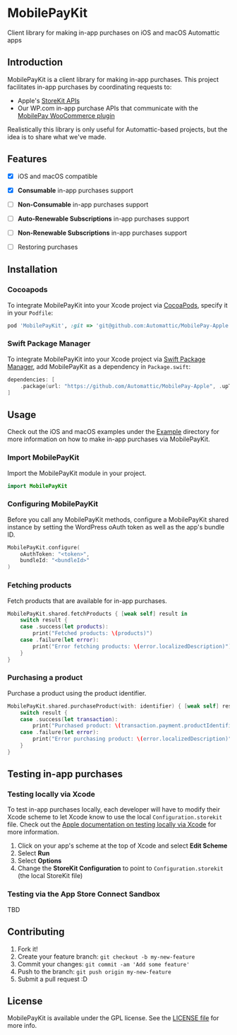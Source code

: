 # MobilePayKit

Client library for making in-app purchases on iOS and macOS Automattic apps


## Introduction

MobilePayKit is a client library for making in-app purchases. This project facilitates in-app purchases by coordinating requests to:

- Apple's [StoreKit APIs](https://developer.apple.com/documentation/storekit/original_api_for_in-app_purchase)
- Our WP.com in-app purchase APIs that communicate with the [MobilePay WooCommerce plugin](https://mobilepaymentsp2.wordpress.com/2021/07/14/how-is-this-all-going-to-work-anyways/)

Realistically this library is only useful for Automattic-based projects, but the idea is to share what we've made.


## Features

- [x] iOS and macOS compatible
- [x] **Consumable** in-app purchases support
- [ ]  **Non-Consumable** in-app purchases support
- [ ]  **Auto-Renewable Subscriptions** in-app purchases support
- [ ]  **Non-Renewable Subscriptions** in-app purchases support
- [ ] Restoring purchases


## Installation

### Cocoapods

To integrate MobilePayKit into your Xcode project via [CocoaPods](http://cocoapods.org), specify it in your `Podfile`:

```ruby
pod 'MobilePayKit', :git => 'git@github.com:Automattic/MobilePay-Apple.git', :branch => 'develop'
```

### Swift Package Manager

To integrate MobilePayKit into your Xcode project via [Swift Package Manager](https://swift.org/package-manager/), add MobilePayKit as a dependency in `Package.swift`:

```swift
dependencies: [
    .package(url: "https://github.com/Automattic/MobilePay-Apple", .upToNextMajor(from: "1.0.0"))
]
```


## Usage

Check out the iOS and macOS examples under the [Example](./Example) directory for more information on how to make in-app purchases via MobilePayKit.

### Import MobilePayKit

Import the MobilePayKit module in your project.

```swift
import MobilePayKit
```

### Configuring MobilePayKit

Before you call any MobilePayKit methods, configure a MobilePayKit shared instance by setting the WordPress oAuth token as well as the app's bundle ID.

```swift
MobilePayKit.configure(
    oAuthToken: "<token>",
    bundleId: "<bundleId>"
)
```

### Fetching products

Fetch products that are available for in-app purchases.

```swift
MobilePayKit.shared.fetchProducts { [weak self] result in
    switch result {
    case .success(let products):
        print("Fetched products: \(products)")
    case .failure(let error):
        print("Error fetching products: \(error.localizedDescription)")
    }
}
```

### Purchasing a product

Purchase a product using the product identifier.

```swift
MobilePayKit.shared.purchaseProduct(with: identifier) { [weak self] result in
    switch result {
    case .success(let transaction):
        print("Purchased product: \(transaction.payment.productIdentifier)")
    case .failure(let error):
        print("Error purchasing product: \(error.localizedDescription)")
    }
}
```

## Testing in-app purchases

### Testing locally via Xcode

To test in-app purchases locally, each developer will have to modify their Xcode scheme to let Xcode know to use the local `Configuration.storekit` file. Check out the [Apple documentation on testing locally via Xcode](https://developer.apple.com/documentation/xcode/setting-up-storekit-testing-in-xcode) for more information.

1. Click on your app's scheme at the top of Xcode and select **Edit Scheme**
2. Select **Run**
3. Select **Options**
4. Change the **StoreKit Configuration** to point to `Configuration.storekit` (the local StoreKit file)


### Testing via the App Store Connect Sandbox

TBD

## Contributing

1. Fork it!
2. Create your feature branch: `git checkout -b my-new-feature`
3. Commit your changes: `git commit -am 'Add some feature'`
4. Push to the branch: `git push origin my-new-feature`
5. Submit a pull request :D


## License

MobilePayKit is available under the GPL license. See the [LICENSE file](./LICENSE) for more info.
